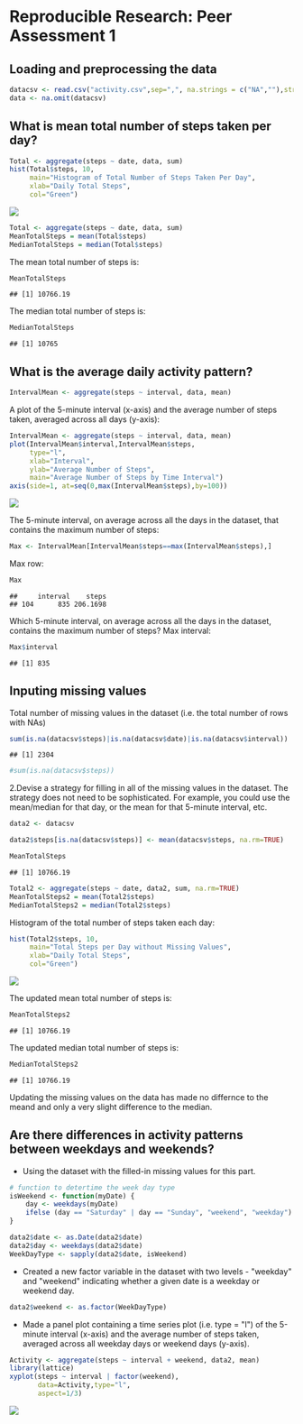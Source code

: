 # Reproducible Research: Peer Assessment 1


## Loading and preprocessing the data

```r
datacsv <- read.csv("activity.csv",sep=",", na.strings = c("NA",""),stringsAsFactors = FALSE)
data <- na.omit(datacsv)
```
## What is mean total number of steps taken per day?


```r
Total <- aggregate(steps ~ date, data, sum)
hist(Total$steps, 10,
     main="Histogram of Total Number of Steps Taken Per Day",
     xlab="Daily Total Steps",
     col="Green")
```

![](PA1_template_files/figure-html/unnamed-chunk-2-1.png) 


```r
Total <- aggregate(steps ~ date, data, sum)
MeanTotalSteps = mean(Total$steps)
MedianTotalSteps = median(Total$steps)
```
The mean total number of steps is:

```r
MeanTotalSteps
```

```
## [1] 10766.19
```
The median total number of steps is:

```r
MedianTotalSteps
```

```
## [1] 10765
```

## What is the average daily activity pattern?


```r
IntervalMean <- aggregate(steps ~ interval, data, mean)
```
A plot of the 5-minute interval (x-axis) and the average number of steps taken, averaged across all days (y-axis):

```r
IntervalMean <- aggregate(steps ~ interval, data, mean)
plot(IntervalMean$interval,IntervalMean$steps,
     type="l",
     xlab="Interval", 
     ylab="Average Number of Steps",
     main="Average Number of Steps by Time Interval")
axis(side=1, at=seq(0,max(IntervalMean$steps),by=100))
```

![](PA1_template_files/figure-html/unnamed-chunk-7-1.png) 

The 5-minute interval, on average across all the days in the dataset, that contains the maximum number of steps:

```r
Max <- IntervalMean[IntervalMean$steps==max(IntervalMean$steps),]
```
Max row:

```r
Max
```

```
##     interval    steps
## 104      835 206.1698
```
Which 5-minute interval, on average across all the days in the dataset, contains the maximum number of steps?
Max interval:

```r
Max$interval
```

```
## [1] 835
```

## Inputing missing values
Total number of missing values in the dataset (i.e. the total number of rows with NAs)

```r
sum(is.na(datacsv$steps)|is.na(datacsv$date)|is.na(datacsv$interval))
```

```
## [1] 2304
```

```r
#sum(is.na(datacsv$steps))
```

2.Devise a strategy for filling in all of the missing values in the dataset. The strategy does not need to be sophisticated. For example, you could use the mean/median for that day, or the mean for that 5-minute interval, etc.



```r
data2 <- datacsv

data2$steps[is.na(datacsv$steps)] <- mean(datacsv$steps, na.rm=TRUE)

MeanTotalSteps
```

```
## [1] 10766.19
```



```r
Total2 <- aggregate(steps ~ date, data2, sum, na.rm=TRUE)
MeanTotalSteps2 = mean(Total2$steps)
MedianTotalSteps2 = median(Total2$steps)
```

Histogram of the total number of steps taken each day:


```r
hist(Total2$steps, 10,
     main="Total Steps per Day without Missing Values",
     xlab="Daily Total Steps",
     col="Green")
```

![](PA1_template_files/figure-html/unnamed-chunk-14-1.png) 

The updated mean total number of steps is:

```r
MeanTotalSteps2
```

```
## [1] 10766.19
```
The updated median total number of steps is:

```r
MedianTotalSteps2
```

```
## [1] 10766.19
```

Updating the missing values on the data has made no differnce to the meand and only a very slight difference to the median.

## Are there differences in activity patterns between weekdays and weekends?

- Using the dataset with the filled-in missing values for this part.


```r
# function to detertime the week day type
isWeekend <- function(myDate) {
    day <- weekdays(myDate)
    ifelse (day == "Saturday" | day == "Sunday", "weekend", "weekday")
}

data2$date <- as.Date(data2$date)
data2$day <- weekdays(data2$date)
WeekDayType <- sapply(data2$date, isWeekend)
```

- Created a new factor variable in the dataset with two levels - "weekday" and "weekend" indicating whether a given date is a weekday or weekend day.

```r
data2$weekend <- as.factor(WeekDayType)
```

- Made a panel plot containing a time series plot (i.e. type = "l") of the 5-minute interval (x-axis) and the average number of steps taken, averaged across all weekday days or weekend days (y-axis).

```r
Activity <- aggregate(steps ~ interval + weekend, data2, mean)
library(lattice)
xyplot(steps ~ interval | factor(weekend),
       data=Activity,type="l",
       aspect=1/3)
```

![](PA1_template_files/figure-html/unnamed-chunk-19-1.png) 
